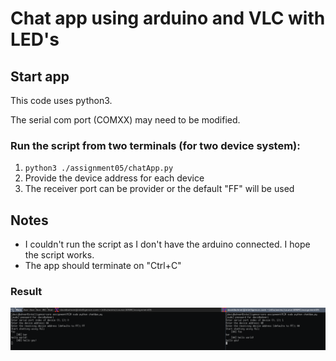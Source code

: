 # Chat app using arduino and VLC with LED's
## Start app
This code uses python3.

The serial com port (COMXX) may need to be modified.

### Run the script from two terminals (for two device system):
1. `python3 ./assignment05/chatApp.py`
2. Provide the device address for each device
3. The receiver port can be provider or the default "FF" will be used

## Notes
- I couldn't run the script as I don't have the arduino connected. I hope the script works.
- The app should terminate on "Ctrl+C"

### Result
![Chat App Communication](./chatApp%20communication.png)
